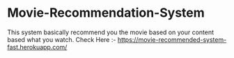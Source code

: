 # Movie-Recommendation-System
This system basically recommend you the movie based on your content based what you watch.
Check Here :- https://movie-recommended-system-fast.herokuapp.com/ 
